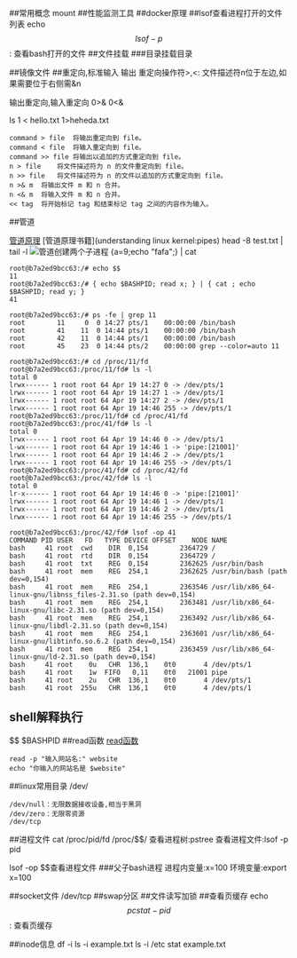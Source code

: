 ##常用概念
mount
##性能监测工具
[](https://github.com/brendangregg/perf-tools)
##docker原理
##lsof查看进程打开的文件列表
echo $$
lsof -p $$: 查看bash打开的文件
##文件挂载
[](https://www.cnblogs.com/cangqinglang/p/12170828.html#:~:text=%E6%8C%87%E7%9A%84%E5%B0%B1%E6%98%AF%E5%B0%86%E8%AE%BE%E5%A4%87,%E6%A0%91%E5%BD%A2%E7%9B%AE%E5%BD%95%E7%BB%93%E6%9E%84%E4%B8%AD%E3%80%82)
###目录挂载目录

##镜像文件
[](https://baike.baidu.com/item/%E9%95%9C%E5%83%8F/1574)
##重定向,标准输入 输出
重定向操作符>,<: 文件描述符n位于左边,如果需要位于右侧需&n


输出重定向,输入重定向
0>&
0<&

ls 1 < hello.txt 1>heheda.txt
```
command > file	将输出重定向到 file。
command < file	将输入重定向到 file。
command >> file	将输出以追加的方式重定向到 file。
n > file	将文件描述符为 n 的文件重定向到 file。
n >> file	将文件描述符为 n 的文件以追加的方式重定向到 file。
n >& m	将输出文件 m 和 n 合并。
n <& m	将输入文件 m 和 n 合并。
<< tag	将开始标记 tag 和结束标记 tag 之间的内容作为输入。
```
##管道

[管道原理](https://segmentfault.com/a/1190000009528245#:~:text=%E5%9C%A8Linux%E4%B8%AD%EF%BC%8C%E7%AE%A1%E9%81%93%E7%9A%84,%E7%89%A9%E7%90%86%E9%A1%B5%E9%9D%A2%E8%80%8C%E5%AE%9E%E7%8E%B0%E7%9A%84%E3%80%82&text=%E8%BF%99%E6%A0%B7%EF%BC%8C%E7%94%A8%E6%88%B7%E7%A8%8B%E5%BA%8F%E7%9A%84%E7%B3%BB%E7%BB%9F,%E7%AE%A1%E9%81%93%E8%BF%99%E4%B8%80%E7%89%B9%E6%AE%8A%E6%93%8D%E4%BD%9C%E3%80%82)
[管道原理书籍](understanding linux kernel:pipes)
head -8 test.txt | tail -l
![管道创建两个子进程](/Users/chris/workspace/xsource/linux/src/main/java/file/images/管道_3.jpg)
{a=9;echo "fafa";} | cat

```
root@b7a2ed9bcc63:/# echo $$
11
root@b7a2ed9bcc63:/# { echo $BASHPID; read x; } | { cat ; echo $BASHPID; read y; }
41

```
```
root@b7a2ed9bcc63:/# ps -fe | grep 11
root        11     0  0 14:27 pts/1    00:00:00 /bin/bash
root        41    11  0 14:44 pts/1    00:00:00 /bin/bash
root        42    11  0 14:44 pts/1    00:00:00 /bin/bash
root        45    23  0 14:44 pts/2    00:00:00 grep --color=auto 11
```
```
root@b7a2ed9bcc63:/# cd /proc/11/fd
root@b7a2ed9bcc63:/proc/11/fd# ls -l
total 0
lrwx------ 1 root root 64 Apr 19 14:27 0 -> /dev/pts/1
lrwx------ 1 root root 64 Apr 19 14:27 1 -> /dev/pts/1
lrwx------ 1 root root 64 Apr 19 14:27 2 -> /dev/pts/1
lrwx------ 1 root root 64 Apr 19 14:46 255 -> /dev/pts/1
root@b7a2ed9bcc63:/proc/11/fd# cd /proc/41/fd
root@b7a2ed9bcc63:/proc/41/fd# ls -l
total 0
lrwx------ 1 root root 64 Apr 19 14:46 0 -> /dev/pts/1
l-wx------ 1 root root 64 Apr 19 14:46 1 -> 'pipe:[21001]'
lrwx------ 1 root root 64 Apr 19 14:46 2 -> /dev/pts/1
lrwx------ 1 root root 64 Apr 19 14:46 255 -> /dev/pts/1
root@b7a2ed9bcc63:/proc/41/fd# cd /proc/42/fd
root@b7a2ed9bcc63:/proc/42/fd# ls -l
total 0
lr-x------ 1 root root 64 Apr 19 14:46 0 -> 'pipe:[21001]'
lrwx------ 1 root root 64 Apr 19 14:46 1 -> /dev/pts/1
lrwx------ 1 root root 64 Apr 19 14:46 2 -> /dev/pts/1
lrwx------ 1 root root 64 Apr 19 14:46 255 -> /dev/pts/1

```
```
root@b7a2ed9bcc63:/proc/42/fd# lsof -op 41
COMMAND PID USER   FD   TYPE DEVICE OFFSET    NODE NAME
bash     41 root  cwd    DIR  0,154        2364729 /
bash     41 root  rtd    DIR  0,154        2364729 /
bash     41 root  txt    REG  0,154        2362625 /usr/bin/bash
bash     41 root  mem    REG  254,1        2362625 /usr/bin/bash (path dev=0,154)
bash     41 root  mem    REG  254,1        2363546 /usr/lib/x86_64-linux-gnu/libnss_files-2.31.so (path dev=0,154)
bash     41 root  mem    REG  254,1        2363481 /usr/lib/x86_64-linux-gnu/libc-2.31.so (path dev=0,154)
bash     41 root  mem    REG  254,1        2363492 /usr/lib/x86_64-linux-gnu/libdl-2.31.so (path dev=0,154)
bash     41 root  mem    REG  254,1        2363601 /usr/lib/x86_64-linux-gnu/libtinfo.so.6.2 (path dev=0,154)
bash     41 root  mem    REG  254,1        2363459 /usr/lib/x86_64-linux-gnu/ld-2.31.so (path dev=0,154)
bash     41 root    0u   CHR  136,1    0t0       4 /dev/pts/1
bash     41 root    1w  FIFO   0,11    0t0   21001 pipe
bash     41 root    2u   CHR  136,1    0t0       4 /dev/pts/1
bash     41 root  255u   CHR  136,1    0t0       4 /dev/pts/1

```

## shell解释执行
$$
$BASHPID
##read函数
[read函数](https://www.runoob.com/linux/linux-comm-read.html)
```
read -p "输入网站名:" website
echo "你输入的网站名是 $website" 
```
##linux常用目录
[](https://www.cnblogs.com/sdu20112013/p/11313585.html)
/dev/
```
/dev/null：无限数据接收设备,相当于黑洞
/dev/zero：无限零资源
/dev/tcp
```
##进程文件
cat /proc/pid/fd
/proc/$$/
查看进程树:pstree
查看进程文件:lsof -p pid

lsof -op $$查看进程文件
###父子bash进程
进程内变量:x=100
环境变量:export x=100

##socket文件
/dev/tcp
##swap分区
##文件读写加锁
##查看页缓存
echo $$
pcstat -pid $$: 查看页缓存

##inode信息
[](https://www.ruanyifeng.com/blog/2011/12/inode.html)
df -i
ls -i example.txt
ls -i /etc
stat example.txt


